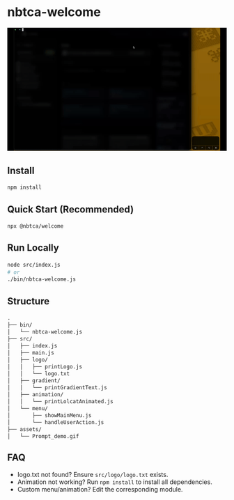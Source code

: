 # nbtca-welcome

![Demo](assets/Prompt_demo.gif)

## Install

```bash
npm install
```

## Quick Start (Recommended)

```bash
npx @nbtca/welcome
```

## Run Locally

```bash
node src/index.js
# or
./bin/nbtca-welcome.js
```

## Structure

```
.
├── bin/
│   └── nbtca-welcome.js
├── src/
│   ├── index.js
│   ├── main.js
│   ├── logo/
│   │   ├── printLogo.js
│   │   └── logo.txt
│   ├── gradient/
│   │   └── printGradientText.js
│   ├── animation/
│   │   └── printLolcatAnimated.js
│   └── menu/
│       ├── showMainMenu.js
│       └── handleUserAction.js
├── assets/
│   └── Prompt_demo.gif
```

## FAQ

- logo.txt not found? Ensure `src/logo/logo.txt` exists.
- Animation not working? Run `npm install` to install all dependencies.
- Custom menu/animation? Edit the corresponding module.
